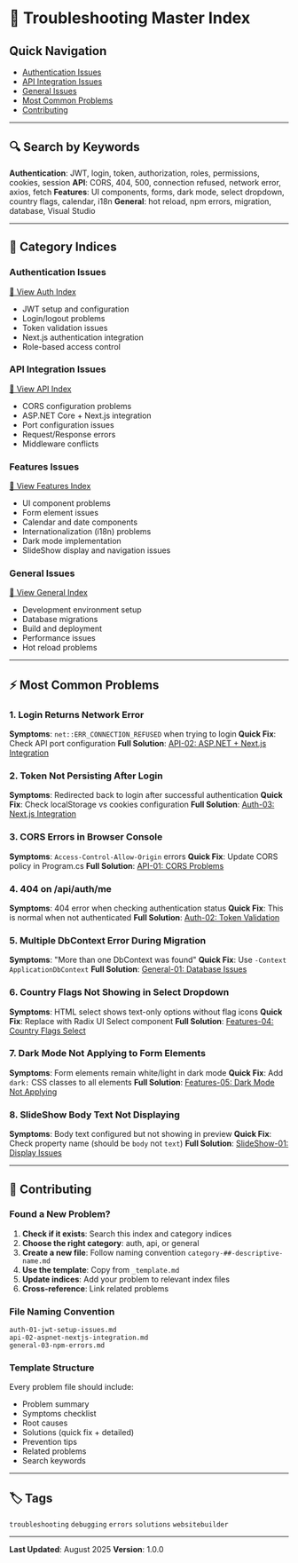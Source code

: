 # 🔧 Troubleshooting Master Index

## Quick Navigation
- [Authentication Issues](#authentication-issues)
- [API Integration Issues](#api-integration-issues)
- [General Issues](#general-issues)
- [Most Common Problems](#most-common-problems)
- [Contributing](#contributing)

---

## 🔍 Search by Keywords

**Authentication**: JWT, login, token, authorization, roles, permissions, cookies, session
**API**: CORS, 404, 500, connection refused, network error, axios, fetch
**Features**: UI components, forms, dark mode, select dropdown, country flags, calendar, i18n
**General**: hot reload, npm errors, migration, database, Visual Studio

---

## 📁 Category Indices

### Authentication Issues
[📂 View Auth Index](./auth/auth-00-index.md)
- JWT setup and configuration
- Login/logout problems
- Token validation issues
- Next.js authentication integration
- Role-based access control

### API Integration Issues
[📂 View API Index](./api/api-00-index.md)
- CORS configuration problems
- ASP.NET Core + Next.js integration
- Port configuration issues
- Request/Response errors
- Middleware conflicts

### Features Issues
[📂 View Features Index](./features/features-00-index.md)
- UI component problems
- Form element issues
- Calendar and date components
- Internationalization (i18n) problems
- Dark mode implementation
- SlideShow display and navigation issues

### General Issues
[📂 View General Index](./general/general-00-index.md)
- Development environment setup
- Database migrations
- Build and deployment
- Performance issues
- Hot reload problems

---

## ⚡ Most Common Problems

### 1. **Login Returns Network Error**
**Symptoms**: `net::ERR_CONNECTION_REFUSED` when trying to login
**Quick Fix**: Check API port configuration
**Full Solution**: [API-02: ASP.NET + Next.js Integration](./api/api-02-aspnet-nextjs-integration.md)

### 2. **Token Not Persisting After Login**
**Symptoms**: Redirected back to login after successful authentication
**Quick Fix**: Check localStorage vs cookies configuration
**Full Solution**: [Auth-03: Next.js Integration](./auth/auth-03-nextjs-integration.md)

### 3. **CORS Errors in Browser Console**
**Symptoms**: `Access-Control-Allow-Origin` errors
**Quick Fix**: Update CORS policy in Program.cs
**Full Solution**: [API-01: CORS Problems](./api/api-01-cors-problems.md)

### 4. **404 on /api/auth/me**
**Symptoms**: 404 error when checking authentication status
**Quick Fix**: This is normal when not authenticated
**Full Solution**: [Auth-02: Token Validation](./auth/auth-02-token-validation.md)

### 5. **Multiple DbContext Error During Migration**
**Symptoms**: "More than one DbContext was found"
**Quick Fix**: Use `-Context ApplicationDbContext`
**Full Solution**: [General-01: Database Issues](./general/general-01-database-issues.md)

### 6. **Country Flags Not Showing in Select Dropdown**
**Symptoms**: HTML select shows text-only options without flag icons
**Quick Fix**: Replace with Radix UI Select component
**Full Solution**: [Features-04: Country Flags Select](./features/features-04-country-flags-select.md)

### 7. **Dark Mode Not Applying to Form Elements**
**Symptoms**: Form elements remain white/light in dark mode
**Quick Fix**: Add `dark:` CSS classes to all elements
**Full Solution**: [Features-05: Dark Mode Not Applying](./features/features-05-dark-mode-not-applying.md)

### 8. **SlideShow Body Text Not Displaying**
**Symptoms**: Body text configured but not showing in preview
**Quick Fix**: Check property name (should be `body` not `text`)
**Full Solution**: [SlideShow-01: Display Issues](./features/slideshow-01-display-issues.md)

---

## 📝 Contributing

### Found a New Problem?

1. **Check if it exists**: Search this index and category indices
2. **Choose the right category**: auth, api, or general
3. **Create a new file**: Follow naming convention `category-##-descriptive-name.md`
4. **Use the template**: Copy from `_template.md`
5. **Update indices**: Add your problem to relevant index files
6. **Cross-reference**: Link related problems

### File Naming Convention
```
auth-01-jwt-setup-issues.md
api-02-aspnet-nextjs-integration.md
general-03-npm-errors.md
```

### Template Structure
Every problem file should include:
- Problem summary
- Symptoms checklist
- Root causes
- Solutions (quick fix + detailed)
- Prevention tips
- Related problems
- Search keywords

---

## 🏷️ Tags
`troubleshooting` `debugging` `errors` `solutions` `websitebuilder`

---

**Last Updated**: August 2025
**Version**: 1.0.0